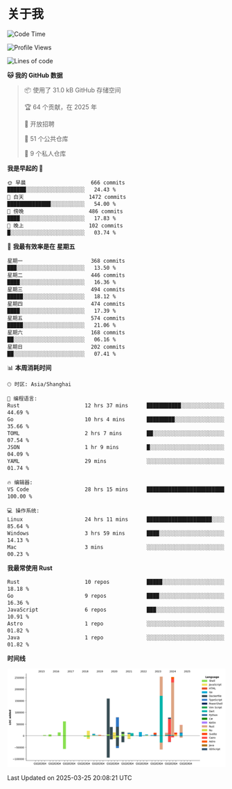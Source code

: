 # 关于我

<!--START_SECTION:waka-->
![Code Time](http://img.shields.io/badge/Code%20Time-3%2C588%20hrs%202%20mins-blue)

![Profile Views](http://img.shields.io/badge/%E4%B8%AA%E4%BA%BA%E8%B5%84%E6%96%99%E8%A7%82%E7%9C%8B%E6%AC%A1%E6%95%B0-0-blue)

![Lines of code](https://img.shields.io/badge/%E4%BB%8E%E3%80%8CHello%20World%E3%80%8D%E8%B5%B7%E6%88%91%E5%B7%B2%E7%BB%8F%E5%86%99%E4%BA%86-1.1%20million%20%E8%A1%8C%E4%BB%A3%E7%A0%81-blue)

**🐱 我的 GitHub 数据** 

> 📦  使用了 31.0 kB GitHub 存储空间 
 > 
> 🏆 64 个贡献，在 2025 年
 > 
> 💼 开放招聘
 > 
> 📜 51 个公共仓库 
 > 
> 🔑 9 个私人仓库 
 > 
**我是早起的 🐤** 

```text
🌞 早晨                     666 commits         ██████░░░░░░░░░░░░░░░░░░░   24.43 % 
🌆 白天                     1472 commits        ██████████████░░░░░░░░░░░   54.00 % 
🌃 傍晚                     486 commits         ████░░░░░░░░░░░░░░░░░░░░░   17.83 % 
🌙 晚上                     102 commits         █░░░░░░░░░░░░░░░░░░░░░░░░   03.74 % 
```
📅 **我最有效率是在 星期五** 

```text
星期一                      368 commits         ███░░░░░░░░░░░░░░░░░░░░░░   13.50 % 
星期二                      446 commits         ████░░░░░░░░░░░░░░░░░░░░░   16.36 % 
星期三                      494 commits         █████░░░░░░░░░░░░░░░░░░░░   18.12 % 
星期四                      474 commits         ████░░░░░░░░░░░░░░░░░░░░░   17.39 % 
星期五                      574 commits         █████░░░░░░░░░░░░░░░░░░░░   21.06 % 
星期六                      168 commits         ██░░░░░░░░░░░░░░░░░░░░░░░   06.16 % 
星期日                      202 commits         ██░░░░░░░░░░░░░░░░░░░░░░░   07.41 % 
```


📊 **本周消耗时间** 

```text
🕑︎ 时区: Asia/Shanghai

💬 编程语言: 
Rust                     12 hrs 37 mins      ███████████░░░░░░░░░░░░░░   44.69 % 
Go                       10 hrs 4 mins       █████████░░░░░░░░░░░░░░░░   35.66 % 
TOML                     2 hrs 7 mins        ██░░░░░░░░░░░░░░░░░░░░░░░   07.54 % 
JSON                     1 hr 9 mins         █░░░░░░░░░░░░░░░░░░░░░░░░   04.09 % 
YAML                     29 mins             ░░░░░░░░░░░░░░░░░░░░░░░░░   01.74 % 

🔥 编辑器: 
VS Code                  28 hrs 15 mins      █████████████████████████   100.00 % 

💻 操作系统: 
Linux                    24 hrs 11 mins      █████████████████████░░░░   85.64 % 
Windows                  3 hrs 59 mins       ████░░░░░░░░░░░░░░░░░░░░░   14.13 % 
Mac                      3 mins              ░░░░░░░░░░░░░░░░░░░░░░░░░   00.23 % 
```

**我最常使用 Rust** 

```text
Rust                     10 repos            █████░░░░░░░░░░░░░░░░░░░░   18.18 % 
Go                       9 repos             ████░░░░░░░░░░░░░░░░░░░░░   16.36 % 
JavaScript               6 repos             ███░░░░░░░░░░░░░░░░░░░░░░   10.91 % 
Astro                    1 repo              ░░░░░░░░░░░░░░░░░░░░░░░░░   01.82 % 
Java                     1 repo              ░░░░░░░░░░░░░░░░░░░░░░░░░   01.82 % 
```



**时间线**

![Lines of Code chart](https://raw.githubusercontent.com/catusax/catusax/master/assets/bar_graph.png)


 Last Updated on 2025-03-25 20:08:21 UTC
<!--END_SECTION:waka-->
